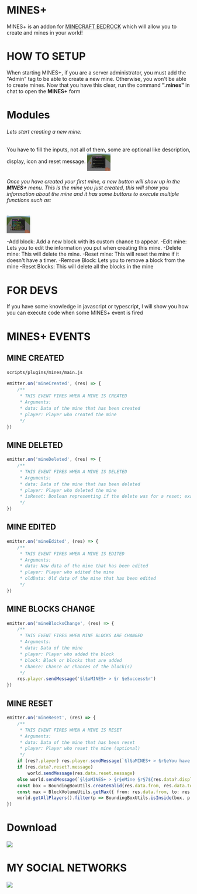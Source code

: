 # MINES+
MINES+ is an addon for [MINECRAFT BEDROCK](https://www.microsoft.com/es-ec/p/minecraft-for-windows/9nblggh2jhxj?activetab=pivot:overviewtab) which will allow you to create and mines in your world! 
# HOW TO SETUP
When starting MINES+, if you are a server administrator, you must add the "Admin" tag to be able to create a new mine. Otherwise, you won't be able to create mines. Now that you have this clear, run the command **".mines"** in chat to open the **MINES+** form

# Modules

###### Lets start creating a new mine: <br>
You have to fill the inputs, not all of them, some are optional like description, display, icon and reset message.
<a href="#modules" target="blank"><img align="center" src="assets/create_menu.png" height="50" /></a>

###### Once you have created your first mine, a new button will show up in the **MINES+** menu. This is the mine you just created, this will show you information about the mine and it has some buttons to execute multiple functions such as:
<a href="#modules" target="blank"><img align="center" src="assets/see_menu.png" height="50" /></a><br>

-Add block: Add a new block with its custom chance to appear.
-Edit mine: Lets you to edit the information you put when creating this mine.
-Delete mine: This will delete the mine.
-Reset mine: This will reset the mine if it doesn't have a timer.
-Remove Block: Lets you to remove a block from the mine
-Reset Blocks: This will delete all the blocks in the mine

# FOR DEVS
If you have some knowledge in javascript or typescript, I will show you how you can execute code when some MINES+ event is fired

# MINES+ EVENTS

## MINE CREATED
```scripts/plugins/mines/main.js```

```ts
emitter.on('mineCreated', (res) => {
    /**
     * THIS EVENT FIRES WHEN A MINE IS CREATED
     * Arguments:
     * data: Data of the mine that has been created
     * player: Player who created the mine
     */
})
```

## MINE DELETED
```ts
emitter.on('mineDeleted', (res) => {
    /**
     * THIS EVENT FIRES WHEN A MINE IS DELETED
     * Arguments:
     * data: Data of the mine that has been deleted
     * player: Player who deleted the mine
     * isReset: Boolean representing if the delete was for a reset; example: add new blocks.
     */
})
```

## MINE EDITED
```ts
emitter.on('mineEdited', (res) => {
    /**
     * THIS EVENT FIRES WHEN A MINE IS EDITED
     * Arguments:
     * data: New data of the mine that has been edited
     * player: Player who edited the mine
     * oldData: Old data of the mine that has been edited
     */
})
```

## MINE BLOCKS CHANGE
```ts
emitter.on('mineBlocksChange', (res) => {
    /**
     * THIS EVENT FIRES WHEN MINE BLOCKS ARE CHANGED
     * Arguments:
     * data: Data of the mine
     * player: Player who added the block
     * block: Block or blocks that are added
     * chance: Chance or chances of the block(s)
     */
    res.player.sendMessage('§l§aMINES+ > §r §eSuccess§r')
})
```

## MINE RESET
```ts
emitter.on('mineReset', (res) => {
    /**
     * THIS EVENT FIRES WHEN A MINE IS RESET
     * Arguments:
     * data: Data of the mine that has been reset
     * player: Player who reset the mine (optional)
     */
    if (res?.player) res.player.sendMessage(`§l§aMINES+ > §r§eYou have reset the mine §r§7${res.data?.display ? res.data?.display : res.data.name}§r`)
    if (res.data?.reset?.message)
        world.sendMessage(res.data.reset.message)
    else world.sendMessage(`§l§aMINES+ > §r§eMine §r§7${res.data?.display ? res.data?.display : res.data.name}§r §ehas been reset!§r`);
    const box = BoundingBoxUtils.createValid(res.data.from, res.data.to)
    const max = BlockVolumeUtils.getMax({ from: res.data.from, to: res.data.to })
    world.getAllPlayers().filter(p => BoundingBoxUtils.isInside(box, p.location)).forEach(p => p.teleport(new Vector(p.location.x, max.y + 1, p.location.z)))
})
```

# Download
<a href="https://www.mediafire.com/file/a9hck1c5w3xa7eq/MINES%252B_v1.0.mcaddon/file" target="blank"><img align="center" src="https://cdn.worldvectorlogo.com/logos/mediafire-1-3.svg" height="50" /></a>

# MY SOCIAL NETWORKS
<a href="https://www.youtube.com/channel/UCcb6TseFTpboFwgZM737IGA" target="blank"><img align="center" src="https://upload.wikimedia.org/wikipedia/commons/e/ef/Youtube_logo.png" height="50" /></a>
